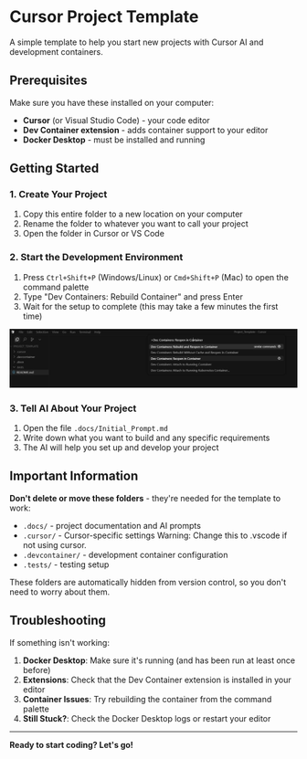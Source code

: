 # Cursor Project Template

A simple template to help you start new projects with Cursor AI and development containers.

## Prerequisites

Make sure you have these installed on your computer:

- **Cursor** (or Visual Studio Code) - your code editor
- **Dev Container extension** - adds container support to your editor
- **Docker Desktop** - must be installed and running

## Getting Started

### 1. Create Your Project
1. Copy this entire folder to a new location on your computer
2. Rename the folder to whatever you want to call your project
3. Open the folder in Cursor or VS Code

### 2. Start the Development Environment
1. Press `Ctrl+Shift+P` (Windows/Linux) or `Cmd+Shift+P` (Mac) to open the command palette
2. Type "Dev Containers: Rebuild Container" and press Enter
3. Wait for the setup to complete (this may take a few minutes the first time)

![Dev Container Setup](.docs/images/devcontainer.png)

### 3. Tell AI About Your Project
1. Open the file `.docs/Initial_Prompt.md`
2. Write down what you want to build and any specific requirements
3. The AI will help you set up and develop your project

## Important Information

**Don't delete or move these folders** - they're needed for the template to work:
- `.docs/` - project documentation and AI prompts
- `.cursor/` - Cursor-specific settings
Warning: Change this to .vscode if not using cursor.
- `.devcontainer/` - development container configuration
- `.tests/` - testing setup

These folders are automatically hidden from version control, so you don't need to worry about them.

## Troubleshooting

If something isn't working:

1. **Docker Desktop**: Make sure it's running (and has been run at least once before)
2. **Extensions**: Check that the Dev Container extension is installed in your editor
3. **Container Issues**: Try rebuilding the container from the command palette
4. **Still Stuck?**: Check the Docker Desktop logs or restart your editor

---

**Ready to start coding? Let's go!**



